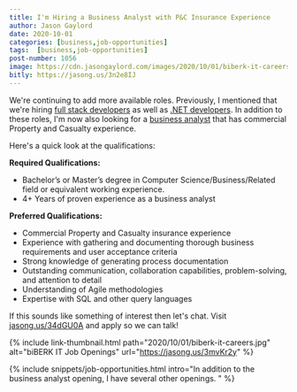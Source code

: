 ```yaml
---
title: I'm Hiring a Business Analyst with P&C Insurance Experience
author: Jason Gaylord
date: 2020-10-01
categories: [business,job-opportunities]
tags:  [business,job-opportunities]
post-number: 1056
image: https://cdn.jasongaylord.com/images/2020/10/01/biberk-it-careers.jpg
bitly: https://jasong.us/3n2e8IJ
---
```


We're continuing to add more available roles. Previously, I mentioned that we're hiring [full stack developers](https://jasong.us/3caFFmi) as well as [.NET developers](https://jasong.us/3m4UVFS). In addition to these roles, I'm now also looking for a [business analyst](https://jasong.us/34dGU0A) that has commercial Property and Casualty experience.

Here's a quick look at the qualifications:

**Required Qualifications:**
- Bachelor’s or Master’s degree in Computer Science/Business/Related field or equivalent working experience.
- 4+ Years of proven experience as a business analyst

**Preferred Qualifications:**
- Commercial Property and Casualty insurance experience
- Experience with gathering and documenting thorough business requirements and user acceptance criteria
- Strong knowledge of generating process documentation
- Outstanding communication, collaboration capabilities, problem-solving, and attention to detail
- Understanding of Agile methodologies
- Expertise with SQL and other query languages

If this sounds like something of interest then let's chat. Visit [jasong.us/34dGU0A](https://jasong.us/34dGU0A) and apply so we can talk!

{% include link-thumbnail.html path="2020/10/01/biberk-it-careers.jpg" alt="biBERK IT Job Openings" url="https://jasong.us/3mvKr2y" %}

{% include snippets/job-opportunities.html intro="In addition to the business analyst opening, I have several other openings. " %}